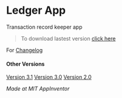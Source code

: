 # Ledger App
 Transaction record keeper app

>To download lastest version [click here](https://github.com/MASTREX/Ledger-App/raw/master/APKs/Ledger%20v3.5.apk)

For [Changelog](ChangeLog)

#### Other Versions
[Version 3.1](https://github.com/MASTREX/Ledger-App/raw/master/APKs/Ledger%20v3.1.apk)
[Version 3.0](https://github.com/MASTREX/Ledger-App/raw/master/APKs/Ledger%20v3.0.apk)
[Version 2.0](https://github.com/MASTREX/Ledger-App/raw/master/APKs/Ledger%20v2.0.apk)


_Made at MIT AppInventor_
